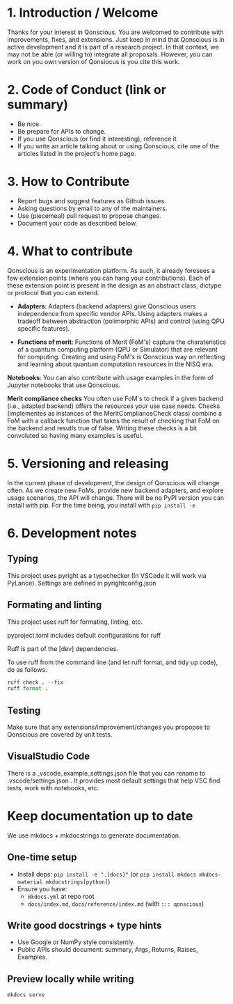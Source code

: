 # 1. Introduction / Welcome

Thanks for your interest in Qonscious. You are welcomed to contribute with improvements, fixes, and extensions. Just keep in mind that Qonscious is in active development and it is part of a research project. In that context, we may not be able (or willing to) integrate all proposals. However, you can work on you own version of Qonsiocus is you cite this work.  

# 2.	Code of Conduct (link or summary)

* Be nice.
* Be prepare for APIs to change. 
* If you use Qonscious (or find it interesting), reference it.
* If you write an article talking about or using Qonscious, cite one of the articles listed in the project's home page. 

# 3.	How to Contribute

* Report bugs and suggest features as Github issues.
* Asking questions by email to any of the maintainers.
* Use (piecemeal) pull request to propose changes.
* Document your code as described below.

# 4.    What to contribute

Qonscious is an experimentation platform. As such, it already foresees a few extension points (where you can hang your contributions). Each of these extension point is present in the design as an abstract class, dictype or protocol that you can extend. 

* **Adapters**: Adapters (backend adapters) give Qonscious users independence from specific vendor APIs. Using adapters makes a tradeoff between abstraction (polimorphic APIs) and control (using QPU specific features). 

* **Functions of merit**: Functions of Merit (FoM's) capture the charateristics of a quantum computing platform (QPU or Simulator) that are relevant for computing. Creating and using FoM's is Qonscious way on reflecting and learning about quantum computation resources in the NISQ era.

**Notebooks**: You can also contribute with usage examples in the form of Jupyter notebooks that use Qonscious. 

**Merit compliance checks** You often use FoM's to check if a given backend (i.e., adapted backend) offers the resources your use case needs. Checks (implementes as instances of the MeritComplianceCheck class) combine a FoM with a callback function that takes the result of checking that FoM on the backend and resutls true of false. Writing these checks is a bit convoluted so having many examples is useful.

# 5.    Versioning and releasing

In the current phase of development, the design of Qonscious will change often. As we create new FoMs, provide new backend adapters, and explore usage scenarios, the API will change. There will be no PyPI version you can install with pip. For the time being, you install with `pip install -e`

# 6.	Development notes

## Typing

This project uses pyright as a typechecker (In VSCode it will work via PyLance). Settings are defined in pyrightconfig.json

## Formating and linting

This project uses ruff for formating, linting, etc.

pyproject.toml includes default configurations for ruff

Ruff is part of the [dev] dependencies.

To use ruff from the command line (and let ruff format, and tidy up code),  do as follows:

```python
ruff check . --fix
ruff format .
```

## Testing

Make sure that any extensions/improvement/changes you propopse to Qonscious are covered by unit tests.

## VisualStudio Code

There is a _vscode_example_settings.json file that you can rename to .vscode/settings.json . It provides most default settings that help VSC find tests, work with notebooks, etc. 

# Keep documentation up to date

We use mkdocs + mkdocstrings to generate documentation.

## One-time setup
- Install deps: `pip install -e ".[docs]"` (or `pip install mkdocs mkdocs-material mkdocstrings[python]`)
- Ensure you have:
  - `mkdocs.yml` at repo root
  - `docs/index.md`, `docs/reference/index.md` (with `::: qonscious`)

## Write good docstrings + type hints
- Use Google or NumPy style consistently.
- Public APIs should document: summary, Args, Returns, Raises, Examples.

## Preview locally while writing

```bash
mkdocs serve
```
